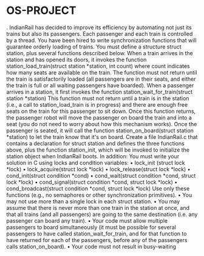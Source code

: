 # OS-PROJECT
. IndianRail has decided to improve its efficiency by automating not just its trains but also its passengers. Each passenger and each train is controlled by a thread. You have been hired to write synchronization functions that will guarantee orderly loading of trains. You must define a structure struct station, plus several functions described below. When a train arrives in the station and has opened its doors, it invokes the function station_load_train(struct station *station, int count) where count indicates how many seats are available on the train. The function must not return until the train is satisfactorily loaded (all passengers are in their seats, and either the train is full or all waiting passengers have boarded). When a passenger arrives in a station, it first invokes the function station_wait_for_train(struct station *station) This function must not return until a train is in the station (i.e., a call to station_load_train is in progress) and there are enough free seats on the train for this passenger to sit down. Once this function returns, the passenger robot will move the passenger on board the train and into a seat (you do not need to worry about how this mechanism works). Once the passenger is seated, it will call the function station_on_board(struct station *station) to let the train know that it's on board. Create a file IndianRail.c that contains a declaration for struct station and defines the three functions above, plus the function station_init, which will be invoked to initialize the station object when IndianRail boots. In addition: You must write your solution in C using locks and condition variables: • lock_init (struct lock *lock) • lock_acquire(struct lock *lock) • lock_release(struct lock *lock) • cond_init(struct condition *cond) • cond_wait(struct condition *cond, struct lock *lock) • cond_signal(struct condition *cond, struct lock *lock) • cond_broadcast(struct condition *cond, struct lock *lock) Use only these functions (e.g., no semaphores or other synchronization primitives). • You may not use more than a single lock in each struct station. • You may assume that there is never more than one train in the station at once, and that all trains (and all passengers) are going to the same destination (i.e. any passenger can board any train). • Your code must allow multiple passengers to board simultaneously (it must be possible for several passengers to have called station_wait_for_train, and for that function to have returned for each of the passengers, before any of the passengers calls station_on_board). • Your code must not result in busy-waiting
